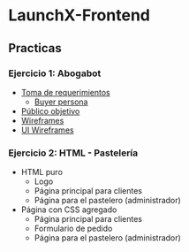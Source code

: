 # LaunchX-Frontend

## Practicas

### Ejercicio 1: Abogabot
  * <a href="https://github.com/ElizabethLeonPerez/LaunchX-Frontend/files/10046524/Toma.de.requerimientos.docx">Toma de requerimientos</a>
    - <a href="https://user-images.githubusercontent.com/106758379/202842839-57d6f8e5-19db-4d12-8033-394ae9895cbc.png)">Buyer persona</a>
  * <a href="https://user-images.githubusercontent.com/106758379/202842565-718e6ac8-67ac-4bfd-bab2-7ad7da7e1840.png)">Público objetivo</a>
  * <a href="https://user-images.githubusercontent.com/106758379/202842563-3aaf3def-dbdd-40f5-a8a1-4590ca8febf6.png)">Wireframes</a>
  * <a href="https://user-images.githubusercontent.com/106758379/202842560-0b625bc6-3722-4568-9902-e42b3381744e.png)">UI Wireframes</a>

### Ejercicio 2: HTML - Pastelería
  * HTML puro
    - Logo
    - Página principal para clientes
    - Página para el pastelero (administrador)
  * Página con CSS agregado
    - Página principal para clientes
    - Formulario de pedido
    - Página para el pastelero (administrador)
